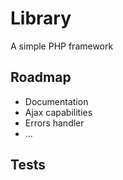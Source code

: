 # Library
A simple PHP framework

## Roadmap
- Documentation
- Ajax capabilities
- Errors handler
- ...

## Tests